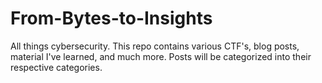# From-Bytes-to-Insights

All things cybersecurity. This repo contains various CTF's, blog posts, material I've learned, and much more. Posts will be categorized into their respective categories.